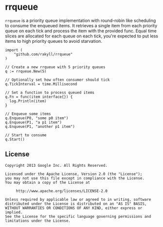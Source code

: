 # rrqueue

`rrqueue` is a priority queue implementation with round-robin like scheduling to consume the enqueued items. It retrieves a single item from each priority queue on each tick and process the item with the provided func. Equal time slices are allocated for each queue on each tick, you're expected to put less items to high priority queues to avoid starvation. 

    import (
        "github.com/rakyll/rrqueue"
    )

    // Create a new rrqueue with 5 priority queues
    q := rrqueue.New(5)
    
    // Optionally set how often consumer should tick
    q.TickInterval = time.Millisecond
    
    // Set a function to process queued items
    q.Fn = func(item interface{}) {
      log.Println(item)
    }

    // Enqueue some items
    q.Enqueue(P0, "some p0 item")
    q.Enqueue(P1, "a p1 item")
    q.Enqueue(P1, "another p1 item")

    // Start to consume
    q.Start()
    
## License
    Copyright 2013 Google Inc. All Rights Reserved.
    
    Licensed under the Apache License, Version 2.0 (the "License");
    you may not use this file except in compliance with the License.
    You may obtain a copy of the License at
    
         http://www.apache.org/licenses/LICENSE-2.0
    
    Unless required by applicable law or agreed to in writing, software
    distributed under the License is distributed on an "AS IS" BASIS,
    WITHOUT WARRANTIES OR CONDITIONS OF ANY KIND, either express or implied.
    See the License for the specific language governing permissions and
    limitations under the License.
